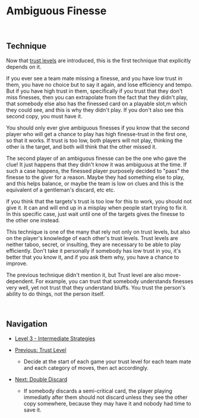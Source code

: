 # Ambiguous Finesse

<br />

## Technique

Now that [trust levels](https://github.com/agilbert1412/HanabiStrategy/blob/master/Strategy/Level%203%20-%20Intermediate/34%20-%20Trust%20Level.md) are introduced, this is the first technique that explicitly depends on it.

If you ever see a team mate missing a finesse, and you have low trust in them, you have no choice but to say it again, and lose efficiency and tempo. But if you have high trust in them, specifically if you trust that they don't miss finesses, then you can extrapolate from the fact that they didn't play, that somebody else also has the finessed card on a playable slot,m which they could see, and this is why they didn't play. If you don't also see this second copy, you must have it.

You should only ever give ambiguous finesses if you know that the second player who will get a chance to play has high finesse-trust in the first one, so that it works. If trust is too low, both players will not play, thinking the other is the target, and both will think that the other missed it.

The second player of an ambiguous finesse can be the one who gave the clue! It just happens that they didn't know it was ambiguous at the time. If such a case happens, the finessed player purposely decided to "pass" the finesse to the giver for a reason. Maybe they had something else to play, and this helps balance, or maybe the team is low on clues and this is the equivalent of a gentleman's discard, etc etc.

If you think that the targets's trust is too low for this to work, you should not give it. It can and will end up in a misplay when people start trying to fix it. In this specific case, just wait until one of the targets gives the finesse to the other one instead.

This technique is one of the many that rely not only on trust levels, but also on the player's knowledge of each other's trust levels. Trust levels are neither taboo, secret, or insulting, they are necessary to be able to play efficiently. Don't take it personally if somebody has low trust in you, it's better that you know it, and if you ask them why, you have a chance to improve.

The previous technique didn't mention it, but Trust level are also move-dependent. For example, you can trust that somebody understands finesses very well, yet not trust that they understand bluffs. You trust the person's ability to do things, not the person itself.

<br />

## Navigation

* [Level 3 - Intermediate Strategies](https://github.com/agilbert1412/HanabiStrategy/blob/master/Strategy/Level%203%20-%20Intermediate/Level%203%20-%20Intermediate.md)

* [Previous: Trust Level](https://github.com/agilbert1412/HanabiStrategy/blob/master/Strategy/Level%203%20-%20Intermediate/34%20-%20Trust%20Level.md)
	* Decide at the start of each game your trust level for each team mate and each category of moves, then act accordingly.

* [Next: Double Discard](https://github.com/agilbert1412/HanabiStrategy/blob/master/Strategy/Level%203%20-%20Intermediate/36%20-%20Double%20Discard.md)
	* If somebody discards a semi-critical card, the player playing immediatly after them should not discard unless they see the other copy somewhere, because they may have it and nobody had time to save it.